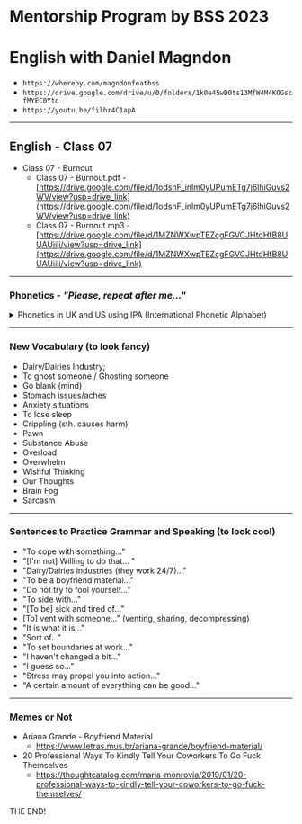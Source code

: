 # Mentorship Program by BSS 2023
# English with Daniel Magndon

- ``` https://whereby.com/magndonfeatbss ``` 
- ``` https://drive.google.com/drive/u/0/folders/1k0e45wD0ts13MfW4M4KOGscfMYEC0Ytd ```
- ``` https://youtu.be/filhr4C1apA ```

___

## English - Class 07

- Class 07 - Burnout
  - Class 07 - Burnout.pdf - [https://drive.google.com/file/d/1odsnF_inlm0yUPumETg7j6lhiGuvs2WV/view?usp=drive_link](https://drive.google.com/file/d/1odsnF_inlm0yUPumETg7j6lhiGuvs2WV/view?usp=drive_link)
  - Class 07 - Burnout.mp3 - [https://drive.google.com/file/d/1MZNWXwpTEZcgFGVCJHtdHfB8UUAUiili/view?usp=drive_link](https://drive.google.com/file/d/1MZNWXwpTEZcgFGVCJHtdHfB8UUAUiili/view?usp=drive_link)
 
___

### Phonetics - _"Please, repeat after me..."_

<p>
<details>
<summary>Phonetics in UK and US using IPA (International Phonetic Alphabet)</summary>

&nbsp;
  - early - US  /ˈɝː.li/ UK  /ˈɜː.li/
  - dairy - US  /ˈder.i/ UK  /ˈdeə.ri/
  - anxiety - US  /æŋˈzaɪ.ə.t̬i/ UK  /æŋˈzaɪ.ə.ti/
  - anxious - US  /ˈæŋk.ʃəs/ UK  /ˈæŋk.ʃəs/
  - productive - US  /prəˈdʌk.tɪv/ UK  /prəˈdʌk.tɪv/
  - harassment - US  /həˈræs.mənt/ /ˈher.əs.mənt/ UK  /ˈhær.əs.mənt/ /həˈræs.mənt/
  - pawn - US  /pɑːn/ UK  /pɔːn/
  - sedentary - US  /ˈsed.ən.ter.i/ UK  /ˈsed.ən.tər.i/
  - overwhelm - US  /ˌoʊ.vɚˈwelm/ UK  /ˌəʊ.vəˈwelm/
  - employee - US  /ɪmˈplɔɪ.iː/ /ˌem.plɔɪˈiː/ UK  /ɪmˈplɔɪ.iː/ /ˌem.plɔɪˈiː/
  - difficulty - US  /ˈdɪf.ə.kəl.t̬i/ UK  /ˈdɪf.ɪ.kəl.ti/
  - wishfully - US  /ˈwɪʃ.fəl.i/ UK  /ˈwɪʃ.fəl.i/
    
</details>
</p>


___

### New Vocabulary (to look fancy) 

- Dairy/Dairies Industry;
- To ghost someone / Ghosting someone
- Go blank (mind)
- Stomach issues/aches
- Anxiety situations
- To lose sleep
- Crippling (sth. causes harm)
- Pawn
- Substance Abuse
- Overload
- Overwhelm
- Wishful Thinking
- Our Thoughts
- Brain Fog
- Sarcasm  
  
___

### Sentences to Practice Grammar and Speaking (to look cool)

- "To cope with something..."  
- "[I'm not] Willing to do that... "
- "Dairy/Dairies industries (they work 24/7)..."
- "To be a boyfriend material..."
- "Do not try to fool yourself..."
- "To side with..." 
- "[To be] sick and tired of..."
- [To] vent with someone..." (venting, sharing, decompressing)
- "It is what it is..."
- "Sort of..."
- "To set boundaries at work..."
- "I haven't changed a bit..."
- "I guess so..."
- "Stress may propel you into action..."
- "A certain amount of everything can be good..."
  
  
___

### Memes or Not

- Ariana Grande - Boyfriend Material
  - https://www.letras.mus.br/ariana-grande/boyfriend-material/
- 20 Professional Ways To Kindly Tell Your Coworkers To Go Fuck Themselves
  - https://thoughtcatalog.com/maria-monrovia/2019/01/20-professional-ways-to-kindly-tell-your-coworkers-to-go-fuck-themselves/ 

THE END! 
